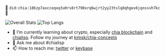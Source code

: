 🌱 `did:chia:186zp7axcceqxq3u0rs8rt790xrq6wjrt2yy23txlq8qhgev6jqnssvh7kc`🌱 

![Overall Stats](https://github-readme-stats.vercel.app/api?username=kimsk&count_private=true&show_icons=true&theme=vue-dark)
![Top Langs](https://github-readme-stats.vercel.app/api/top-langs/?username=kimsk&layout=compact&theme=vue-dark)
- 🌱 I’m currently learning about crypto, especially [chia blockchain](https://docs.chia.net/docs/01introduction/what-is-chia/) and [chialisp](https://chialisp.com/). Follow my journey at [kimsk/chia-concepts](https://github.com/kimsk/chia-concepts)
- 💬 Ask me about #chialisp
- 📫 How to reach me: [twitter](https://twitter.com/kimsk) or [keybase](https://keybase.io/)


<!--
**kimsk/kimsk** is a ✨ _special_ ✨ repository because its `README.md` (this file) appears on your GitHub profile.

Here are some ideas to get you started:

- 🔭 I’m currently working on ...
- 🌱 I’m currently learning ...
- 👯 I’m looking to collaborate on ...
- 🤔 I’m looking for help with ...
- 💬 Ask me about ...
- 📫 How to reach me: ...
- 😄 Pronouns: ...
- ⚡ Fun fact: ...
-->
